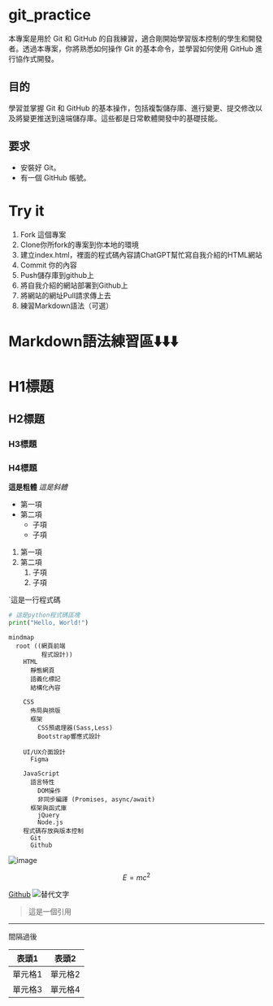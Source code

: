 # git_practice
本專案是用於 Git 和 GitHub 的自我練習，適合剛開始學習版本控制的學生和開發者。透過本專案，你將熟悉如何操作 Git 的基本命令，並學習如何使用 GitHub 進行協作式開發。

## 目的
學習並掌握 Git 和 GitHub 的基本操作，包括複製儲存庫、進行變更、提交修改以及將變更推送到遠端儲存庫。這些都是日常軟體開發中的基礎技能。

## 要求
- 安裝好 Git。
- 有一個 GitHub 帳號。

# Try it
1. Fork 這個專案
2. Clone你所fork的專案到你本地的環境
3. 建立index.html，裡面的程式碼內容請ChatGPT幫忙寫自我介紹的HTML網站
4. Commit 你的內容
5. Push儲存庫到github上
6. 將自我介紹的網站部署到Github上
7. 將網站的網址Pull請求傳上去
8. 練習Markdown語法（可選）

# Markdown語法練習區⬇️⬇️⬇️
# H1標題
## H2標題
### H3標題
### H4標題

**這是粗體**
*這是斜體*

- 第一項
- 第二項
  - 子項
  - 子項
  
1. 第一項
2. 第二項
   1. 子項
   2. 子項

`這是一行程式碼

```python
# 這是python程式碼區塊
print("Hello, World!")
```

```mermaid
mindmap
  root ((網頁前端
         程式設計))
    HTML
      靜態網頁
      語義化標記
      結構化內容

    CSS
      佈局與排版
      框架
        CSS預處理器(Sass,Less)
        Bootstrap響應式設計 

    UI/UX介面設計
      Figma
      
    JavaScript
      語言特性
        DOM操作
        非同步編譯 (Promises, async/await)
      框架與函式庫
        jQuery
        Node.js
    程式碼存放與版本控制
      Git
      Github
```
![image](https://github.com/user-attachments/assets/16e6fefa-0ebc-47d5-a1f2-c6409938b065)

$$
E=mc^2
$$

[Github](https://github.com/)
 ![替代文字](https://picsum.photos/200/300) 

> 這是一個引用

---

間隔過後

| 表頭1 | 表頭2 |
| ----- | ----- |
| 單元格1 | 單元格2 |
| 單元格3 | 單元格4 |




